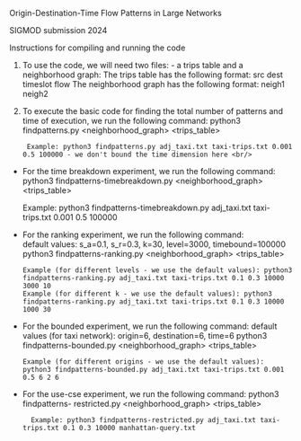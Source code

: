 Origin-Destination-Time Flow Patterns in Large Networks

SIGMOD submission 2024

Instructions for compiling and running the code
1. To use the code, we will need two files: - a trips table and a neighborhood graph: 
The trips table has the following format: 
  src dest timeslot flow 
The neighborhood graph has the following format:
 neigh1 neigh2 

2. To execute the basic code for finding the total number of patterns and time of execution, we run the following command: 
        python3 findpatterns.py <neighborhood_graph> <trips_table> <support for atomic patterns> <support for extended patterns> <timebound>
  
        Example: python3 findpatterns.py adj_taxi.txt taxi-trips.txt 0.001 0.5 100000 - we don't bound the time dimension here <br/>
  
  - For the time breakdown experiment, we run the following command: 
       python3 findpatterns-timebreakdown.py <neighborhood_graph> <trips_table> <support for atomic patterns> <support for extended patterns> <timebound>
  
       Example: python3 findpatterns-timebreakdown.py adj_taxi.txt taxi-trips.txt 0.001 0.5 100000 
  
  - For the ranking experiment, we run the following command: <br/>
      default values: s_a=0.1, s_r=0.3, k=30, level=3000, timebound=100000 
      python3 findpatterns-ranking.py <neighborhood_graph> <trips_table> <support for atomic patterns> <support for extended patterns> <timebound> <k> <max-level>
      
        Example (for different levels - we use the default values): python3 findpatterns-ranking.py adj_taxi.txt taxi-trips.txt 0.1 0.3 10000 3000 10
        Example (for different k - we use the default values): python3 findpatterns-ranking.py adj_taxi.txt taxi-trips.txt 0.1 0.3 10000 1000 30
        
 - For the bounded experiment, we run the following command: 
      default values (for taxi network): origin=6, destination=6, time=6 
      python3 findpatterns-bounded.py <neighborhood_graph> <trips_table> <support for atomic patterns> <support for extended patterns> <timebound> <src> <dest>
        
       Example (for different origins - we use the default values): python3 findpatterns-bounded.py adj_taxi.txt taxi-trips.txt 0.001 0.5 6 2 6


- For the use-cse experiment, we run the following command: 
       python3 findpatterns- restricted.py <neighborhood_graph> <trips_table> <support for atomic patterns> <support for extended patterns> <timebound> <query-file>
       
        Example: python3 findpatterns-restricted.py adj_taxi.txt taxi-trips.txt 0.1 0.3 10000 manhattan-query.txt

